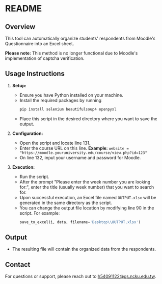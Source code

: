 # README

## Overview
This tool can automatically organize students' respondents from Moodle's Questionnaire into an Excel sheet.

**Please note:** This method is no longer functional due to Moodle's implementation of captcha verification.

## Usage Instructions

1. **Setup:**
   - Ensure you have Python installed on your machine.
   - Install the required packages by running:
     ```bash
     pip install selenium beautifulsoup4 openpyxl
     ```
   - Place this script in the desired directory where you want to save the output.

2. **Configuration:**
   - Open the script and locate line 131.
   - Enter the course URL on this line. **Example:** `website = "https://moodle.youruniversity.edu/course/view.php?id=123"`
   - On line 132, input your username and password for Moodle. 

3. **Execution:**
   - Run the script.
   - After the prompt "Please enter the week number you are looking for:", enter the title (usually week number) that you want to search for. 
   - Upon successful execution, an Excel file named `OUTPUT.xlsx` will be generated in the same directory as the script.
   - You can change the output file location by modifying line 90 in the script. For example:
     ```python
     save_to_excel(i, data, filename='Desktop\\OUTPUT.xlsx')
     ```

## Output
- The resulting file will contain the organized data from the respondents.

## Contact
For questions or support, please reach out to h54091122@gs.ncku.edu.tw.
